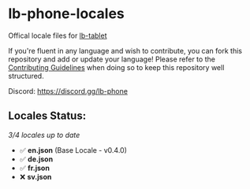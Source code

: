 # lb-phone-locales
Offical locale files for [lb-tablet](https://lbscripts.com/tablet)

If you're fluent in any language and wish to contribute, you can fork this repository and add or update your language!
Please refer to the [Contributing Guidelines](https://github.com/lbphone/lb-tablet-locales/blob/main/CONTRIBUTING.md) when doing so to keep this repository well structured. 

Discord: https://discord.gg/lb-phone


## Locales Status:
*3/4 locales up to date*
- ✅ **en.json** (Base Locale - v0.4.0)
- ✅ **de.json**
- ✅ **fr.json**
- ❌ **sv.json**
<!-- Recap End -->
